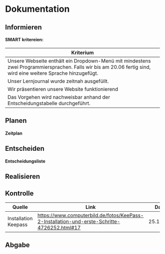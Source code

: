 # Dokumentation

## Informieren

#### SMART kritereien:
| Kriterium      |
| ----------- |
|   Unsere Webseite enthält ein Dropdown-Menü mit mindestens zwei Programmiersprachen. Falls wir bis am 20.06 fertig sind, wird eine weitere Sprache hinzugefügt.  |
| Unser Lernjournal wurde zeitnah ausgefüllt.  |
| Wir präsentieren unsere Website funktionierend  |
| Das Vorgehen wird nachweisbar anhand der Entscheidungstabelle durchgeführt.   |



## Planen
#### Zeitplan



## Entscheiden
#### Entscheidungsliste


## Realisieren





## Kontrolle
| Quelle      | Link |  Datum  |  
| ----------- | -----| ---------|   
| Installation Keepass   | https://www.computerbild.de/fotos/KeePass-2-Installation-und-erste-Schritte-4726252.html#17    | 25.10.2021 | 
 
## Abgabe